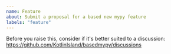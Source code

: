 ```yaml
---
name: Feature
about: Submit a proposal for a based new mypy feature
labels: "feature"
---
```


Before you raise this, consider if it's better suited to a discussion: https://github.com/KotlinIsland/basedmypy/discussions

<!-- Please explain why this feature is based -->

<!-- Please include a full usage example of this feature  -->

